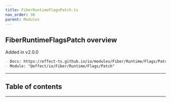 ```yaml
---
title: FiberRuntimeFlagsPatch.ts
nav_order: 36
parent: Modules
---
```


## FiberRuntimeFlagsPatch overview

Added in v2.0.0

```md
- Docs: https://effect-ts.github.io/io/modules/Fiber/Runtime/Flags/Patch.ts.html
- Module: "@effect/io/Fiber/Runtime/Flags/Patch"
```

---

<h2 class="text-delta">Table of contents</h2>

---
